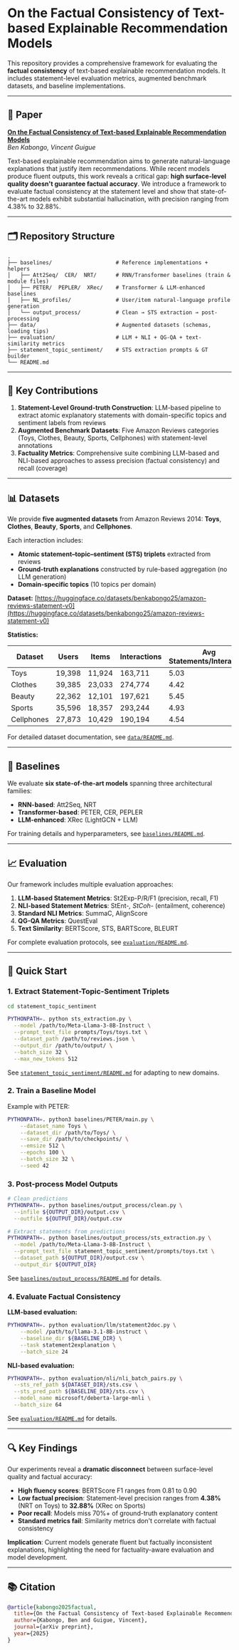 # On the Factual Consistency of Text-based Explainable Recommendation Models

This repository provides a comprehensive framework for evaluating the **factual consistency** of text-based explainable recommendation models. It includes statement-level evaluation metrics, augmented benchmark datasets, and baseline implementations.

---

## 📄 Paper

**[On the Factual Consistency of Text-based Explainable Recommendation Models](KABONGO_GUIGUE_factual_explainable_recommendation.pdf)**  
*Ben Kabongo, Vincent Guigue*

Text-based explainable recommendation aims to generate natural-language explanations that justify item recommendations. While recent models produce fluent outputs, this work reveals a critical gap: **high surface-level quality doesn't guarantee factual accuracy**. We introduce a framework to evaluate factual consistency at the statement level and show that state-of-the-art models exhibit substantial hallucination, with precision ranging from 4.38% to 32.88%.

---

## 🗂️ Repository Structure

```
.
├── baselines/                    # Reference implementations + helpers
│   ├── Att2Seq/  CER/  NRT/      # RNN/Transformer baselines (train & module files)
│   ├── PETER/  PEPLER/  XRec/    # Transformer & LLM-enhanced baselines
│   ├── NL_profiles/              # User/item natural-language profile generation
│   └── output_process/           # Clean → STS extraction → post-processing
├── data/                         # Augmented datasets (schemas, loading tips)
├── evaluation/                   # LLM + NLI + QG-QA + text-similarity metrics
├── statement_topic_sentiment/    # STS extraction prompts & GT builder
└── README.md
```

---

## 🎯 Key Contributions

1. **Statement-Level Ground-truth Construction**: LLM-based pipeline to extract atomic explanatory statements with domain-specific topics and sentiment labels from reviews
2. **Augmented Benchmark Datasets**: Five Amazon Reviews categories (Toys, Clothes, Beauty, Sports, Cellphones) with statement-level annotations
3. **Factuality Metrics**: Comprehensive suite combining LLM-based and NLI-based approaches to assess precision (factual consistency) and recall (coverage)

---

## 📊 Datasets

We provide **five augmented datasets** from Amazon Reviews 2014: **Toys**, **Clothes**, **Beauty**, **Sports**, and **Cellphones**.

Each interaction includes:
- **Atomic statement–topic–sentiment (STS) triplets** extracted from reviews
- **Ground-truth explanations** constructed by rule-based aggregation (no LLM generation)
- **Domain-specific topics** (10 topics per domain)

**Dataset:** [https://huggingface.co/datasets/benkabongo25/amazon-reviews-statement-v0](https://huggingface.co/datasets/benkabongo25/amazon-reviews-statement-v0)

**Statistics:**

| Dataset    | Users  | Items  | Interactions | Avg Statements/Interaction |
|------------|--------|--------|--------------|---------------------------|
| Toys       | 19,398 | 11,924 | 163,711      | 5.03                      |
| Clothes    | 39,385 | 23,033 | 274,774      | 4.42                      |
| Beauty     | 22,362 | 12,101 | 197,621      | 5.45                      |
| Sports     | 35,596 | 18,357 | 293,244      | 4.93                      |
| Cellphones | 27,873 | 10,429 | 190,194      | 4.54                      |

For detailed dataset documentation, see [`data/README.md`](data/README.md).

---

## 🔧 Baselines

We evaluate **six state-of-the-art models** spanning three architectural families:

- **RNN-based**: Att2Seq, NRT
- **Transformer-based**: PETER, CER, PEPLER
- **LLM-enhanced**: XRec (LightGCN + LLM)

For training details and hyperparameters, see [`baselines/README.md`](baselines/README.md).

---

## 📈 Evaluation

Our framework includes multiple evaluation approaches:

1. **LLM-based Statement Metrics**: St2Exp-P/R/F1 (precision, recall, F1)
2. **NLI-based Statement Metrics**: StEnt-*, StCoh-* (entailment, coherence)
3. **Standard NLI Metrics**: SummaC, AlignScore
4. **QG-QA Metrics**: QuestEval
5. **Text Similarity**: BERTScore, STS, BARTScore, BLEURT

For complete evaluation protocols, see [`evaluation/README.md`](evaluation/README.md).

---

## 🚀 Quick Start

### 1. Extract Statement-Topic-Sentiment Triplets

```bash
cd statement_topic_sentiment

PYTHONPATH=. python sts_extraction.py \
  --model /path/to/Meta-Llama-3-8B-Instruct \
  --prompt_text_file prompts/Toys/toys.txt \
  --dataset_path /path/to/reviews.json \
  --output_dir /path/to/output/ \
  --batch_size 32 \
  --max_new_tokens 512
```

See [`statement_topic_sentiment/README.md`](statement_topic_sentiment/README.md) for adapting to new domains.

### 2. Train a Baseline Model

Example with PETER:

```bash
PYTHONPATH=. python3 baselines/PETER/main.py \
    --dataset_name Toys \
    --dataset_dir /path/to/Toys/ \
    --save_dir /path/to/checkpoints/ \
    --emsize 512 \
    --epochs 100 \
    --batch_size 32 \
    --seed 42
```

### 3. Post-process Model Outputs

```bash
# Clean predictions
PYTHONPATH=. python baselines/output_process/clean.py \
  --infile ${OUTPUT_DIR}/output.csv \
  --outfile ${OUTPUT_DIR}/output.csv

# Extract statements from predictions
PYTHONPATH=. python baselines/output_process/sts_extraction.py \
  --model /path/to/Meta-Llama-3-8B-Instruct \
  --prompt_text_file statement_topic_sentiment/prompts/toys.txt \
  --dataset_path ${OUTPUT_DIR}/output.csv \
  --output_dir ${OUTPUT_DIR}
```

See [`baselines/output_process/README.md`](baselines/output_process/README.md) for details.

### 4. Evaluate Factual Consistency

**LLM-based evaluation:**

```bash
PYTHONPATH=. python evaluation/llm/statement2doc.py \
    --model /path/to/llama-3.1-8B-instruct \
    --baseline_dir ${BASELINE_DIR} \
    --task statement2explanation \
    --batch_size 24
```

**NLI-based evaluation:**

```bash
PYTHONPATH=. python evaluation/nli/nli_batch_pairs.py \
  --sts_ref_path ${DATASET_DIR}/sts.csv \
  --sts_pred_path ${BASELINE_DIR}/sts.csv \
  --model_name microsoft/deberta-large-mnli \
  --batch_size 64
```

See [`evaluation/README.md`](evaluation/README.md) for details.

---

## 🔍 Key Findings

Our experiments reveal a **dramatic disconnect** between surface-level quality and factual accuracy:

- **High fluency scores**: BERTScore F1 ranges from 0.81 to 0.90
- **Low factual precision**: Statement-level precision ranges from **4.38%** (NRT on Toys) to **32.88%** (XRec on Sports)
- **Poor recall**: Models miss 70%+ of ground-truth explanatory content
- **Standard metrics fail**: Similarity metrics don't correlate with factual consistency

**Implication**: Current models generate fluent but factually inconsistent explanations, highlighting the need for factuality-aware evaluation and model development.

---

## 📚 Citation

```bibtex
@article{kabongo2025factual,
  title={On the Factual Consistency of Text-based Explainable Recommendation Models},
  author={Kabongo, Ben and Guigue, Vincent},
  journal={arXiv preprint},
  year={2025}
}
```
